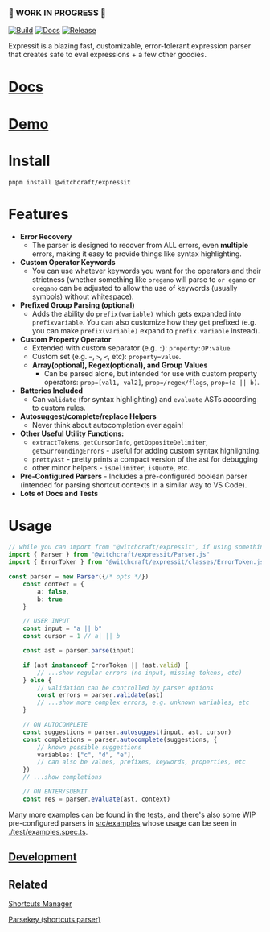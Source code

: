 ### 🚧 WORK IN PROGRESS 🚧
[![Build](https://github.com/witchcraftjs/expressit/actions/workflows/build.yml/badge.svg)](https://github.com/witchcraftjs/expressit/actions/workflows/build.yml)
[![Docs](https://github.com/witchcraftjs/expressit/workflows/Docs/badge.svg)](https://github.com/witchcraftjs/expressit/actions/workflows/docs.yml)
[![Release](https://github.com/witchcraftjs/expressit/actions/workflows/release.yml/badge.svg)](https://www.npmjs.com/@witchcraft/expressit)

Expressit is a blazing fast, customizable, error-tolerant expression parser that creates safe to eval expressions + a few other goodies.

# [Docs](https://witchcraftjs.github.io/expressit)
# [Demo](https://witchcraftjs.github.io/expressit/demo)
# Install

```
pnpm install @witchcraft/expressit
```

# Features
- **Error Recovery**
	- The parser is designed to recover from ALL errors, even **multiple** errors, making it easy to provide things like syntax highlighting.
- **Custom Operator Keywords**
	- You can use whatever keywords you want for the operators and their strictness (whether something like `oregano` will parse to `or egano` or `oregano` can be adjusted to allow the use of keywords (usually symbols) without whitespace).
- **Prefixed Group Parsing (optional)**
	- Adds the ability do `prefix(variable)` which gets expanded into `prefixvariable`. You can also customize how they get prefixed (e.g. you can make `prefix(variable)` expand to `prefix.variable` instead).
- **Custom Property Operator**
	- Extended with custom separator (e.g. `:`): `property:OP:value`.
	- Custom set (e.g. `=`, `>`, `<`, etc): `property=value`.
	- **Array(optional), Regex(optional), and Group Values**
		- Can be parsed alone, but intended for use with custom property operators: `prop=[val1, val2]`, `prop=/regex/flags`, `prop=(a || b)`.
- **Batteries Included**
	- Can `validate` (for syntax highlighting) and `evaluate` ASTs according to custom rules.
- **Autosuggest/complete/replace Helpers**
	- Never think about autocompletion ever again!
- **Other Useful Utility Functions:**
	- `extractTokens`, `getCursorInfo`, `getOppositeDelimiter`, `getSurroundingErrors` - useful for adding custom syntax highlighting.
	- `prettyAst` - pretty prints a compact version of the ast for debugging
	- other minor helpers - `isDelimiter`, `isQuote`, etc.
- **Pre-Configured Parsers** - Includes a pre-configured boolean parser (intended for parsing shortcut contexts in a similar way to VS Code).
- **Lots of Docs and Tests**

# Usage

```ts
// while you can import from "@witchcraft/expressit", if using something like vite, it's recommended you do not use barrel imports.
import { Parser } from "@witchcraft/expressit/Parser.js"
import { ErrorToken } from "@witchcraft/expressit/classes/ErrorToken.js"

const parser = new Parser({/* opts */})
	const context = {
		a: false,
		b: true
	}

	// USER INPUT
	const input = "a || b"
	const cursor = 1 // a| || b

	const ast = parser.parse(input)

	if (ast instanceof ErrorToken || !ast.valid) {
		// ...show regular errors (no input, missing tokens, etc)
	} else {
		// validation can be controlled by parser options
		const errors = parser.validate(ast)
		// ...show more complex errors, e.g. unknown variables, etc
	}

	// ON AUTOCOMPLETE
	const suggestions = parser.autosuggest(input, ast, cursor)
	const completions = parser.autocomplete(suggestions, {
		// known possible suggestions
		variables: ["c", "d", "e"],
		// can also be values, prefixes, keywords, properties, etc
	})
	// ...show completions

	// ON ENTER/SUBMIT
	const res = parser.evaluate(ast, context)
```
Many more examples can be found in the [tests](https://github.com/witchcraftjs/expressit/blob/master/tests), and there's also some WIP pre-configured parsers in [src/examples](https://github.com/witchcraftjs/expressit/blob/master/src/examples/) whose usage can be seen in [./test/examples.spec.ts](https://github.com/witchcraftjs/expressit/blob/master/test/examples.spec.ts).

## [Development](./docs-src/DEVELOPMENT.md)

## Related

[Shortcuts Manager](https://github.com/alanscodelog/shortcuts-manager)

[Parsekey (shortcuts parser)](https://github.com/alanscodelog/parsekey)
